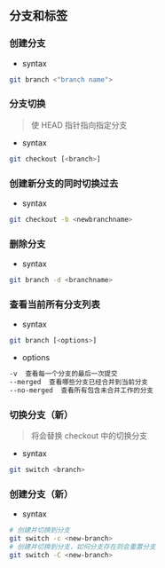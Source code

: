 ## 分支和标签
### 创建分支
- syntax
```bash
git branch <"branch name">
```
### 分支切换
> 使 HEAD 指针指向指定分支
- syntax
```bash
git checkout [<branch>]
```
### 创建新分支的同时切换过去
- syntax
```bash
git checkout -b <newbranchname>
```
### 删除分支
- syntax
```bash
git branch -d <branchname>
```
### 查看当前所有分支列表
- syntax 
```bash
git branch [<options>]
```
- options
```bash
-v  查看每一个分支的最后一次提交
--merged  查看哪些分支已经合并到当前分支
--no-merged  查看所有包含未合并工作的分支
```
### 切换分支（新）
> 将会替换 checkout 中的切换分支
- syntax
```bash
git switch <branch>
```
### 创建分支（新）
- syntax
```bash
# 创建并切换到分支
git switch -c <new-branch>
# 创建并切换到分支，如何分支存在则会重置分支
git switch -C <new-branch>
```

